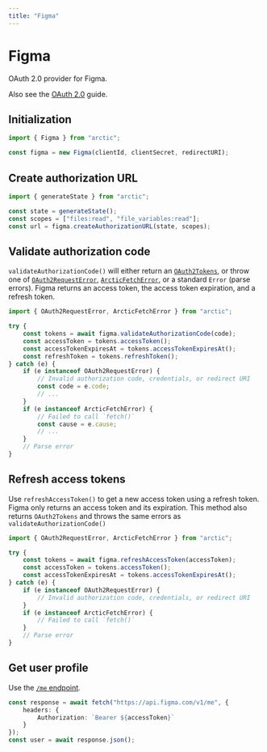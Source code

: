 ```yaml
---
title: "Figma"
---
```


# Figma

OAuth 2.0 provider for Figma.

Also see the [OAuth 2.0](/guides/oauth2) guide.

## Initialization

```ts
import { Figma } from "arctic";

const figma = new Figma(clientId, clientSecret, redirectURI);
```

## Create authorization URL

```ts
import { generateState } from "arctic";

const state = generateState();
const scopes = ["files:read", "file_variables:read"];
const url = figma.createAuthorizationURL(state, scopes);
```

## Validate authorization code

`validateAuthorizationCode()` will either return an [`OAuth2Tokens`](/reference/main/OAuth2Tokens), or throw one of [`OAuth2RequestError`](/reference/main/OAuth2RequestError), [`ArcticFetchError`](/reference/main/ArcticFetchError), or a standard `Error` (parse errors). Figma returns an access token, the access token expiration, and a refresh token.

```ts
import { OAuth2RequestError, ArcticFetchError } from "arctic";

try {
	const tokens = await figma.validateAuthorizationCode(code);
	const accessToken = tokens.accessToken();
	const accessTokenExpiresAt = tokens.accessTokenExpiresAt();
	const refreshToken = tokens.refreshToken();
} catch (e) {
	if (e instanceof OAuth2RequestError) {
		// Invalid authorization code, credentials, or redirect URI
		const code = e.code;
		// ...
	}
	if (e instanceof ArcticFetchError) {
		// Failed to call `fetch()`
		const cause = e.cause;
		// ...
	}
	// Parse error
}
```

## Refresh access tokens

Use `refreshAccessToken()` to get a new access token using a refresh token. Figma only returns an access token and its expiration. This method also returns `OAuth2Tokens` and throws the same errors as `validateAuthorizationCode()`

```ts
import { OAuth2RequestError, ArcticFetchError } from "arctic";

try {
	const tokens = await figma.refreshAccessToken(accessToken);
	const accessToken = tokens.accessToken();
	const accessTokenExpiresAt = tokens.accessTokenExpiresAt();
} catch (e) {
	if (e instanceof OAuth2RequestError) {
		// Invalid authorization code, credentials, or redirect URI
	}
	if (e instanceof ArcticFetchError) {
		// Failed to call `fetch()`
	}
	// Parse error
}
```

## Get user profile

Use the [`/me` endpoint](https://www.figma.com/developers/api#get-me-endpoint).

```ts
const response = await fetch("https://api.figma.com/v1/me", {
	headers: {
		Authorization: `Bearer ${accessToken}`
	}
});
const user = await response.json();
```

